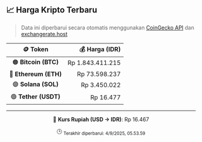 

<!-- HARGA_KRIPTO -->
## 📈 Harga Kripto Terbaru

> Data ini diperbarui secara otomatis menggunakan [CoinGecko API](https://www.coingecko.com/) dan [exchangerate.host](https://exchangerate.host/)

<div align="center">

| 🪙 Token | 💰 Harga (IDR) |
|:------:|---------------:|
| 🟠 **Bitcoin (BTC)**   | Rp 1.843.411.215 |
| 🔵 **Ethereum (ETH)**  | Rp 73.598.237 |
| 🟣 **Solana (SOL)**    | Rp 3.450.022 |
| 🟢 **Tether (USDT)**   | Rp 16.477 |

---

💱 **Kurs Rupiah (USD → IDR)**: Rp 16.467

🕒 <sub>Terakhir diperbarui: 4/9/2025, 05.53.59</sub>

</div>
<!-- /HARGA_KRIPTO -->